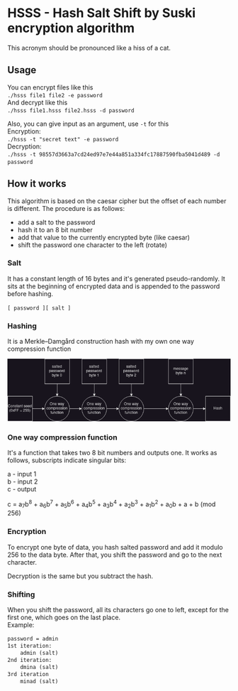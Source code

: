 # HSSS - Hash Salt Shift by Suski encryption algorithm

This acronym should be pronounced like a hiss of a cat.

## Usage

You can encrypt files like this  
``./hsss file1 file2 -e password``  
And decrypt like this  
``./hsss file1.hsss file2.hsss -d password``  

Also, you can give input as an argument, use `-t` for this  
Encryption:  
``./hsss -t "secret text" -e password``  
Decryption:   
``./hsss -t 98557d3663a7cd24ed97e7e44a851a334fc17887590fba5041d489 -d password``  

## How it works

This algorithm is based on the caesar cipher but the offset of each number is different. The procedure is as follows:

- add a salt to the password
- hash it to an 8 bit number
- add that value to the currently encrypted byte (like caesar)
- shift the password one character to the left (rotate)

### Salt

It has a constant length of 16 bytes and it's generated pseudo-randomly. It sits at the beginning of encrypted data and is appended to the password before hashing.

``[ password ][ salt ]``

### Hashing

It is a Merkle–Damgård construction hash with my own one way compression function

![There should be diagram](/img/HSSS_hash.drawio.png)

### One way compression function

It's a function that takes two 8 bit numbers and outputs one. It works as follows, subscripts indicate singular bits:

a - input 1  
b - input 2  
c - output  

c = a<sub>7</sub>b<sup>8</sup> + a<sub>6</sub>b<sup>7</sup> + a<sub>5</sub>b<sup>6</sup> + a<sub>4</sub>b<sup>5</sup> + a<sub>3</sub>b<sup>4</sup> + a<sub>2</sub>b<sup>3</sup> + a<sub>1</sub>b<sup>2</sup> + a<sub>0</sub>b + a + b (mod 256)

### Encryption

To encrypt one byte of data, you hash salted password and add it modulo 256 to the data byte. After that, you shift the password and go to the next character.  

Decryption is the same but you subtract the hash.

### Shifting

When you shift the password, all its characters go one to left, except for the first one, which goes on the last place.  
Example:  
```
password = admin
1st iteration:
    admin (salt)
2nd iteration:
    dmina (salt)
3rd iteration
    minad (salt)
```
